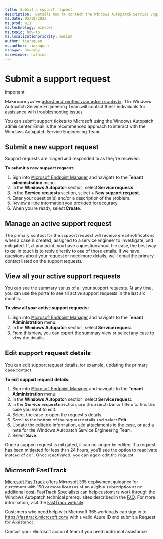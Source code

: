 ```yaml
---
title: Submit a support request
description:  Details how to contact the Windows Autopatch Service Engineering Team and submit support requests
ms.date: 05/30/2022
ms.prod: w11
ms.technology: windows
ms.topic: how-to
ms.localizationpriority: medium
author: tiaraquan
ms.author: tiaraquan
manager: dougeby
msreviewer: hathind
---
```


# Submit a support request

> [!IMPORTANT]
> Make sure you've [added and verified your admin contacts](../deploy/windows-autopatch-admin-contacts.md). The Windows Autopatch Service Engineering Team will contact these individuals for assistance with troubleshooting issues.

You can submit support tickets to Microsoft using the Windows Autopatch admin center. Email is the recommended approach to interact with the Windows Autopatch Service Engineering Team.

## Submit a new support request  

Support requests are triaged and responded to as they're received.

**To submit a new support request:**

1. Sign into [Microsoft Endpoint Manager](https://endpoint.microsoft.com/) and navigate to the **Tenant administration** menu.
1. In the **Windows Autopatch** section, select **Service requests**.
1. In the **Service requests** section, select **+ New support request**.
1. Enter your question(s) and/or a description of the problem.
1. Review all the information you provided for accuracy.
1. When you're ready, select **Create**.

## Manage an active support request

The primary contact for the support request will receive email notifications when a case is created, assigned to a service engineer to investigate, and mitigated. If, at any point, you have a question about the case, the best way to get in touch is to reply directly to one of those emails. If we have questions about your request or need more details, we'll email the primary contact listed on the support requests.

## View all your active support requests

You can see the summary status of all your support requests. At any time, you can use the portal to see all active support requests in the last six months.

**To view all your active support requests:**

1. Sign into [Microsoft Endpoint Manager](https://endpoint.microsoft.com/) and navigate to the **Tenant Administration** menu.
1. In the **Windows Autopatch** section, select **Service request**.
1. From this view, you can export the summary view or select any case to view the details.

## Edit support request details

You can edit support request details, for example, updating the primary case contact.

**To edit support request details:**

1. Sign into [Microsoft Endpoint Manager](https://endpoint.microsoft.com/) and navigate to the **Tenant Administration** menu.
1. In the **Windows Autopatch** section, select **Service request**.
1. In the **Service requests** section, use the search bar or filters to find the case you want to edit.
1. Select the case to open the request's details.
1. Scroll to the bottom of the request details and select **Edit**.
1. Update the editable information, add attachments to the case, or add a note for the Windows Autopatch Service Engineering Team.
1. Select **Save**.

Once a support request is mitigated, it can no longer be edited. If a request has been mitigated for less than 24 hours, you'll see the option to reactivate instead of edit. Once reactivated, you can again edit the request.

## Microsoft FastTrack

[Microsoft FastTrack](https://www.microsoft.com/en-us/fasttrack) offers Microsoft 365 deployment guidance for customers with 150 or more licenses of an eligible subscription at no additional cost. FastTrack Specialists can help customers work through the Windows Autopatch technical prerequisites described in the [FAQ](../overview/windows-autopatch-faq.md). For more information, visit the [FastTrack website](https://www.microsoft.com/en-ca/fasttrack?rtc=1).

Customers who need help with Microsoft 365 workloads can sign in to https://fasttrack.microsoft.com/ with a valid Azure ID and submit a Request for Assistance.

 Contact your Microsoft account team if you need additional assistance.
